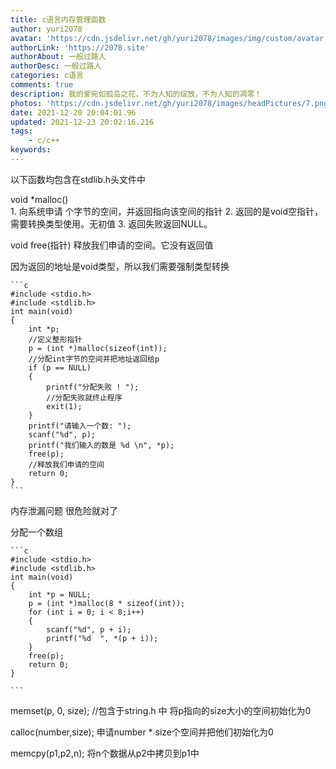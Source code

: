 ```yaml
---
title: c语言内存管理函数
author: yuri2078
avatar: 'https://cdn.jsdelivr.net/gh/yuri2078/images/img/custom/avatar.jpg'
authorLink: 'https://2078.site'
authorAbout: 一般过路人
authorDesc: 一般过路人
categories: c语言
comments: true
description: 我的爱宛如孤岛之花，不为人知的绽放，不为人知的凋零！
photos: 'https://cdn.jsdelivr.net/gh/yuri2078/images/headPictures/7.png'
date: 2021-12-20 20:04:01.96
updated: 2021-12-23 20:02:16.216
tags:
    - c/c++
keywords:
---
```



以下函数均包含在stdlib.h头文件中

void *malloc()  
    1. 向系统申请 个字节的空间，并返回指向该空间的指针
    2. 返回的是void空指针，需要转换类型使用。无初值
    3. 返回失败返回NULL。

void free(指针)             释放我们申请的空间。它没有返回值

因为返回的地址是void类型，所以我们需要强制类型转换

    ```c
    #include <stdio.h>
    #include <stdlib.h>
    int main(void)
    {
        int *p;
        //定义整形指针
        p = (int *)malloc(sizeof(int));
        //分配int字节的空间并把地址返回给p
        if (p == NULL)
        {
            printf("分配失败 ! ");
            //分配失败就终止程序
            exit(1);
        }
        printf("请输入一个数: ");
        scanf("%d", p);
        printf("我们输入的数是 %d \n", *p);
        free(p);
        //释放我们申请的空间
        return 0;
    }
    ```
内存泄漏问题 很危险就对了

分配一个数组

    ```c
    #include <stdio.h>
    #include <stdlib.h>
    int main(void)
    {
        int *p = NULL;
        p = (int *)malloc(8 * sizeof(int));
        for (int i = 0; i < 8;i++)
        {
            scanf("%d", p + i);
            printf("%d  ", *(p + i));
        }
        free(p);
        return 0;
    }

    ```
memset(p, 0, size);  //包含于string.h  中
将p指向的size大小的空间初始化为0

calloc(number,size);
申请number * size个空间并把他们初始化为0

memcpy(p1,p2,n);  将n个数据从p2中拷贝到p1中
